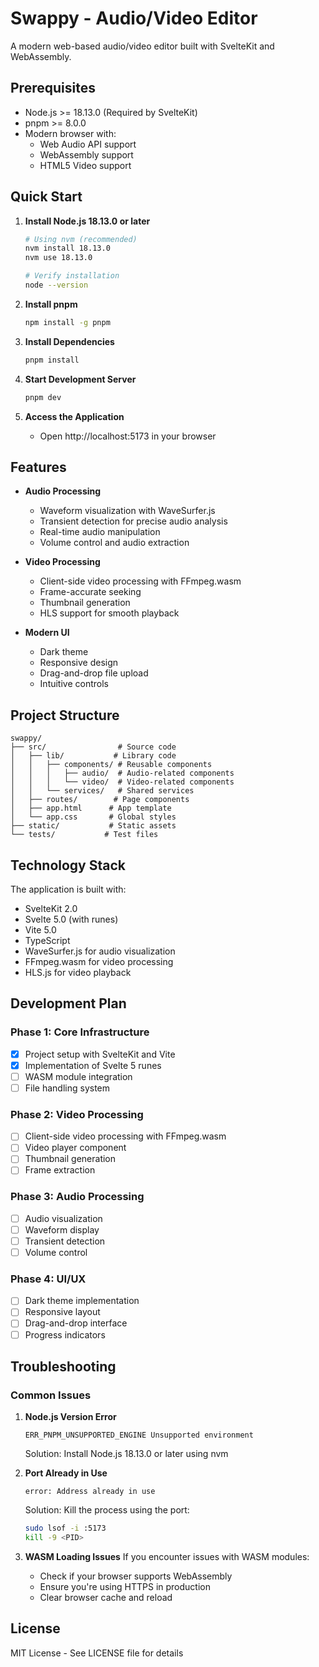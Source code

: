 # Swappy - Audio/Video Editor

A modern web-based audio/video editor built with SvelteKit and WebAssembly.

## Prerequisites

- Node.js >= 18.13.0 (Required by SvelteKit)
- pnpm >= 8.0.0
- Modern browser with:
  - Web Audio API support
  - WebAssembly support
  - HTML5 Video support

## Quick Start

1. **Install Node.js 18.13.0 or later**
   ```bash
   # Using nvm (recommended)
   nvm install 18.13.0
   nvm use 18.13.0
   
   # Verify installation
   node --version
   ```

2. **Install pnpm**
   ```bash
   npm install -g pnpm
   ```

3. **Install Dependencies**
   ```bash
   pnpm install
   ```

4. **Start Development Server**
   ```bash
   pnpm dev
   ```

5. **Access the Application**
   - Open http://localhost:5173 in your browser

## Features

- **Audio Processing**
  - Waveform visualization with WaveSurfer.js
  - Transient detection for precise audio analysis
  - Real-time audio manipulation
  - Volume control and audio extraction

- **Video Processing**
  - Client-side video processing with FFmpeg.wasm
  - Frame-accurate seeking
  - Thumbnail generation
  - HLS support for smooth playback

- **Modern UI**
  - Dark theme
  - Responsive design
  - Drag-and-drop file upload
  - Intuitive controls

## Project Structure

```
swappy/
├── src/                # Source code
│   ├── lib/           # Library code
│   │   ├── components/ # Reusable components
│   │   │   ├── audio/  # Audio-related components
│   │   │   └── video/  # Video-related components
│   │   └── services/   # Shared services
│   ├── routes/        # Page components
│   ├── app.html      # App template
│   └── app.css       # Global styles
├── static/           # Static assets
└── tests/           # Test files
```

## Technology Stack

The application is built with:
- SvelteKit 2.0
- Svelte 5.0 (with runes)
- Vite 5.0
- TypeScript
- WaveSurfer.js for audio visualization
- FFmpeg.wasm for video processing
- HLS.js for video playback

## Development Plan

### Phase 1: Core Infrastructure
- [x] Project setup with SvelteKit and Vite
- [x] Implementation of Svelte 5 runes
- [ ] WASM module integration
- [ ] File handling system

### Phase 2: Video Processing
- [ ] Client-side video processing with FFmpeg.wasm
- [ ] Video player component
- [ ] Thumbnail generation
- [ ] Frame extraction

### Phase 3: Audio Processing
- [ ] Audio visualization
- [ ] Waveform display
- [ ] Transient detection
- [ ] Volume control

### Phase 4: UI/UX
- [ ] Dark theme implementation
- [ ] Responsive layout
- [ ] Drag-and-drop interface
- [ ] Progress indicators

## Troubleshooting

### Common Issues

1. **Node.js Version Error**
   ```
   ERR_PNPM_UNSUPPORTED_ENGINE Unsupported environment
   ```
   Solution: Install Node.js 18.13.0 or later using nvm

2. **Port Already in Use**
   ```
   error: Address already in use
   ```
   Solution: Kill the process using the port:
   ```bash
   sudo lsof -i :5173
   kill -9 <PID>
   ```

3. **WASM Loading Issues**
   If you encounter issues with WASM modules:
   - Check if your browser supports WebAssembly
   - Ensure you're using HTTPS in production
   - Clear browser cache and reload

## License

MIT License - See LICENSE file for details

